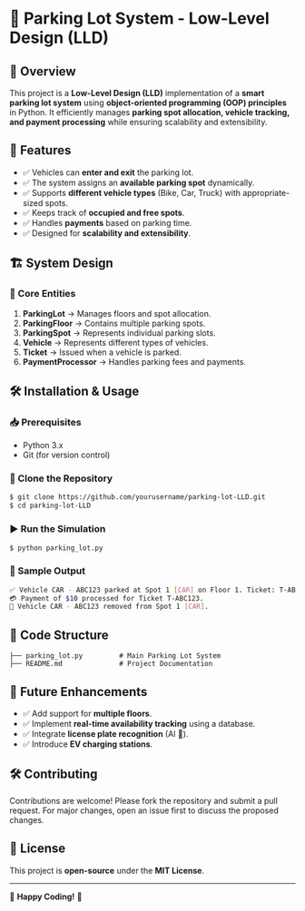 # 🚗 Parking Lot System - Low-Level Design (LLD)

## 📌 Overview
This project is a **Low-Level Design (LLD)** implementation of a **smart parking lot system** using **object-oriented programming (OOP) principles** in Python. It efficiently manages **parking spot allocation, vehicle tracking, and payment processing** while ensuring scalability and extensibility.

## 🎯 Features
- ✅ Vehicles can **enter and exit** the parking lot.
- ✅ The system assigns an **available parking spot** dynamically.
- ✅ Supports **different vehicle types** (Bike, Car, Truck) with appropriate-sized spots.
- ✅ Keeps track of **occupied and free spots**.
- ✅ Handles **payments** based on parking time.
- ✅ Designed for **scalability and extensibility**.

## 🏗️ System Design
### 🔹 Core Entities
1. **ParkingLot** → Manages floors and spot allocation.
2. **ParkingFloor** → Contains multiple parking spots.
3. **ParkingSpot** → Represents individual parking slots.
4. **Vehicle** → Represents different types of vehicles.
5. **Ticket** → Issued when a vehicle is parked.
6. **PaymentProcessor** → Handles parking fees and payments.

## 🛠️ Installation & Usage
### 📥 Prerequisites
- Python 3.x
- Git (for version control)

### 🚀 Clone the Repository
```sh
$ git clone https://github.com/yourusername/parking-lot-LLD.git
$ cd parking-lot-LLD
```

### ▶️ Run the Simulation
```sh
$ python parking_lot.py
```

### 📌 Sample Output
```sh
✅ Vehicle CAR - ABC123 parked at Spot 1 [CAR] on Floor 1. Ticket: T-ABC123
💳 Payment of $10 processed for Ticket T-ABC123.
🚗 Vehicle CAR - ABC123 removed from Spot 1 [CAR].
```

## 📜 Code Structure
```
├── parking_lot.py         # Main Parking Lot System
├── README.md              # Project Documentation
```

## 🔮 Future Enhancements
- ✅ Add support for **multiple floors**.
- ✅ Implement **real-time availability tracking** using a database.
- ✅ Integrate **license plate recognition** (AI 🤖).
- ✅ Introduce **EV charging stations**.

## 🛠️ Contributing
Contributions are welcome! Please fork the repository and submit a pull request. For major changes, open an issue first to discuss the proposed changes.

## 📄 License
This project is **open-source** under the **MIT License**.

---
🚀 **Happy Coding!** 🎯

